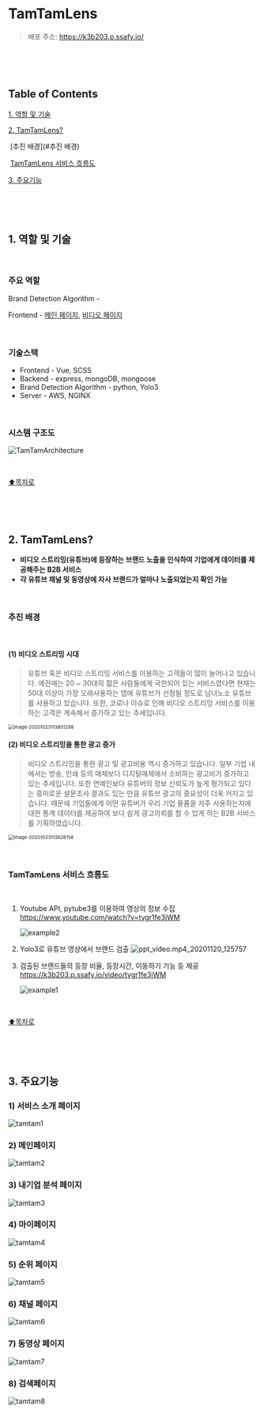 # TamTamLens

> 배포 주소: https://k3b203.p.ssafy.io/

<br/>

<br/>

<br/>

Table of Contents
-----------------

[1. 역할 및 기술](#1-역할-및-기술)

[2. TamTamLens?](#2-TamTamLens)

​    [추진 배경](#추진 배경)

​    [TamTamLens 서비스 흐름도](#TamTamLens-서비스-흐름도)

[3. 주요기능]()

<br/>

<br/>

<br/>

## 1. 역할 및 기술

<br/>

### 주요 역할

Brand Detection Algorithm - 

Frontend - [메인 페이지](#), [비디오 페이지](#)

<br/>

### 기술스택

- Frontend - Vue, SCSS
- Backend - express, mongoDB, mongoose
- Brand Detection Algorithm - python, Yolo3
- Server - AWS, NGINX

<br/>

### 시스템 구조도

![TamTamArchitecture](README.assets/TamTamArchitecture.jpg)

<br/>

[:arrow_up:목차로](#Table-of-Contents)

<br/>

<br/>

<br/>

## 2. TamTamLens?

- **비디오 스트리밍(유튜브)에 등장하는 브랜드 노출을 인식하여 기업에게 데이터를 제공해주는 B2B 서비스** 
- **각 유튜브 채널 및 동영상에 자사 브랜드가 얼마나 노출되었는지 확인 가능**

<br/>

### 추진 배경

<br/>

#### (1) 비디오 스트리밍 시대

> 유튜브 혹은 비디오 스트리밍 서비스를 이용하는 고객들이 많이 늘어나고 있습니다. 예전에는 20 ~ 30대의 젊은 사람들에게 국한되어 있는 서비스였다면 현재는 50대 이상이 가장 오래사용하는 앱에 유튜브가 선정될 정도로 남녀노소 유튜브를 사용하고 있습니다. 또한, 코로나 이슈로 인해 비디오 스트리밍 서비스를 이용하는 고객은 계속해서 증가하고 있는 추세입니다. 

<img src="README.assets/image-20201023113801298.png" alt="image-20201023113801298" style="zoom: 67%;" />

<br/>

#### (2) 비디오 스트리밍을 통한 광고 증가

> 비디오 스트리밍을 통한 광고 및 광고비용 역시 증가하고 있습니다. 일부 기업 내에서는 방송, 인쇄 등의 매체보다 디지털매체에서 소비하는 광고비가 증가하고 있는 추세입니다. 또한 연예인보다 유튜버의 정보 신뢰도가 높게 평가되고 있다는 흥미로운 설문조사 결과도 있는 만큼 유튜브 광고의 중요성이 더욱 커지고 있습니다. 때문에 기업들에게 어떤 유튜버가 우리 기업 물품을 자주 사용하는지에 대한 통계 데이터를 제공하여 보다 쉽게 광고의뢰를 할 수 있게 하는 B2B 서비스를 기획하였습니다.

<img src="README.assets/image-20201023113828158.png" alt="image-20201023113828158" style="zoom:67%;" />

<br/>

<br/>

<br/>

### TamTamLens 서비스 흐름도

<br/>

1. Youtube API, pytube3를 이용하여 영상의 정보 수집
   https://www.youtube.com/watch?v=tygr1fe3jWM

   ![example2](README.assets/example2.JPG)
   <br/>

2. Yolo3로 유튜브 영상에서 브랜드 검출
   ![ppt_video.mp4_20201120_125757](README.assets/ppt_video.mp4_20201120_125757.gif)
   <br/>

3. 검출된 브랜드들의 등장 비율, 등장시간, 이동하기 기능 등 제공
   https://k3b203.p.ssafy.io/video/tygr1fe3jWM

   ![example1](README.assets/example1.JPG)
   <br/>

<br/>

[:arrow_up:목차로](#Table-of-Contents)

<br/>

<br/>

<br/>

## 3. 주요기능



### 1) 서비스 소개 페이지

![tamtam1](README.assets/tamtam1.gif)



### 2) 메인페이지

![tamtam2](README.assets/tamtam2.gif)



### 3) 내기업 분석 페이지

![tamtam3](README.assets/tamtam3.gif)



### 4) 마이페이지

![tamtam4](README.assets/tamtam4.gif)



### 5) 순위 페이지

![tamtam5](README.assets/tamtam5.gif)



### 6) 채널 페이지

![tamtam6](README.assets/tamtam6.gif)



### 7) 동영상 페이지

![tamtam7](README.assets/tamtam7.gif)



### 8) 검색페이지

![tamtam8](README.assets/tamtam8.gif)



